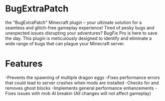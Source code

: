 # BugExtraPatch
the "BugExtraPatch" Minecraft plugin – your ultimate solution for a seamless and glitch-free gameplay experience! Tired of pesky bugs and unexpected issues disrupting your adventures? BugFix Pro is here to save the day.
This plugin is meticulously designed to identify and eliminate a wide range of bugs that can plague your Minecraft server.
# Features
-Prevents the spawning of multiple dragon eggs
-Fixes performance errors that could lead to server crashes when mods are installed
-Checks for and removes ghost blocks
-Implements general performance enhancements
-Fixes issues with mob AI breakin
(All changes will not affect gameplay)
